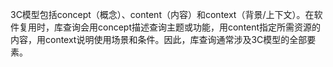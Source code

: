 3C模型包括concept（概念）、content（内容）和context（背景/上下文）。在软件复用时，库查询会用concept描述查询主题或功能，用content指定所需资源的内容，用context说明使用场景和条件。因此，库查询通常涉及3C模型的全部要素。